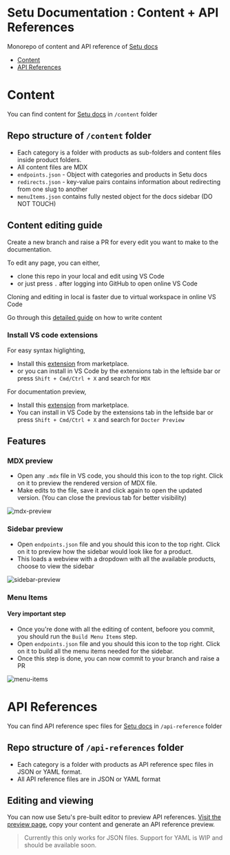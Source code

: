 # Setu Documentation : Content + API References

Monorepo of content and API reference of [Setu docs](https://docs.setu.co)

-   [Content](#content)
-   [API References](#api-references)

# Content

You can find content for [Setu docs](https://docs.setu.co) in `/content` folder

## Repo structure of `/content` folder

-   Each category is a folder with products as sub-folders and content files inside product folders.
-   All content files are MDX
-   `endpoints.json` - Object with categories and products in Setu docs
-   `redirects.json` - key-value pairs contains information about redirecting from one slug to another
-   `menuItems.json` contains fully nested object for the docs sidebar (DO NOT TOUCH)

## Content editing guide

Create a new branch and raise a PR for every edit you want to make to the documentation.

To edit any page, you can either,

-   clone this repo in your local and edit using VS Code
-   or just press `.` after logging into GitHub to open online VS Code

Cloning and editing in local is faster due to virtual workspace in online VS Code

Go through this [detailed guide](./content/README.md) on how to write content

### Install VS code extensions

For easy syntax higlighting,

-   Install this [extension](https://marketplace.visualstudio.com/items?itemName=unifiedjs.vscode-mdx) from marketplace.
-   or you can install in VS Code by the extensions tab in the leftside bar or press `Shift + Cmd/Ctrl + X` and search for `MDX`

For documentation preview,

-   Install this [extension](https://marketplace.visualstudio.com/items?itemName=SetuDesign.docter-preview) from marketplace.
-   You can install in VS Code by the extensions tab in the leftside bar or press `Shift + Cmd/Ctrl + X` and search for `Docter Preview`

## Features

### MDX preview

-   Open any `.mdx` file in VS code, you should this icon to the top right. Click on it to preview the rendered version of MDX file.
-   Make edits to the file, save it and click again to open the updated version. (You can close the previous tab for better visibility)

![mdx-preview](https://user-images.githubusercontent.com/9695866/202152076-13c2a93a-7612-4e24-9644-6ec54825d8a5.png)

### Sidebar preview

-   Open `endpoints.json` file and you should this icon to the top right. Click on it to preview how the sidebar would look like for a product.
-   This loads a webview with a dropdown with all the available products, choose to view the sidebar

![sidebar-preview](https://user-images.githubusercontent.com/9695866/202152084-241e2a78-4ed4-4587-bc1c-101c0f6e7701.png)

### Menu Items

#### Very important step

-   Once you're done with all the editing of content, befoore you commit, you should run the `Build Menu Items` step.
-   Open `endpoints.json` file and you should this icon to the top right. Click on it to build all the menu items needed for the sidebar.
-   Once this step is done, you can now commit to your branch and raise a PR

![menu-items](https://user-images.githubusercontent.com/9695866/202152080-1af24b5c-cb22-49ab-bf20-cb37d3a959e3.png)

# API References

You can find API reference spec files for [Setu docs](https://docs.setu.co) in `/api-reference` folder

## Repo structure of `/api-references` folder

-   Each category is a folder with products as API reference spec files in JSON or YAML format.
-   All API reference files are in JSON or YAML format

## Editing and viewing

You can now use Setu's pre-built editor to preview API references. [Visit the preview page](https://docs.setu.co/content-preview), copy your content and generate an API reference preview.

> Currently this only works for JSON files. Support for YAML is WIP and should be available soon.
